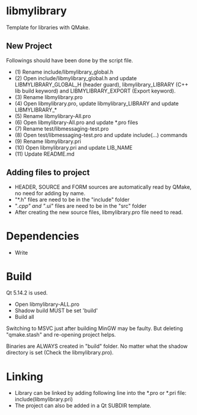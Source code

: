 # libmylibrary

Template for libraries with QMake.

## New Project

Followings should have been done by the script file.

* (1) Rename include/libmylibrary_global.h
* (2) Open include/libmylibrary_global.h and update LIBMYLIBRARY_GLOBAL_H (header guard), libmylibrary_LIBRARY (C++ lib build keyword) and LIBMYLIBRARY_EXPORT (Export keyword).
* (3) Rename libmylibrary.pro
* (4) Open libmylibrary.pro, update libmylibrary_LIBRARY and update LIBMYLIBRARY_*
* (5) Rename libmylibrary-All.pro
* (6) Open libmylibrary-All.pro and update *.pro files
* (7) Rename test/libmessaging-test.pro
* (8) Open test/libmessaging-test.pro and update include(...) commands
* (9) Rename libmylibrary.pri
* (10) Open libmylibrary.pri and update LIB_NAME
* (11) Update README.md

## Adding files to project

* HEADER, SOURCE and FORM sources are automatically read by QMake, no need for adding by name.
* "*.h" files are need to be in the "include" folder
* "*.cpp" and "*.ui" files are need to be in the "src" folder
* After creating the new source files, libmylibrary.pro file need to read.

# Dependencies

* Write 

# Build

Qt 5.14.2 is used.

* Open libmylibrary-ALL.pro
* Shadow build MUST be set 'build'
* Build all

Switching to MSVC just after building MinGW may be faulty. But deleting "qmake.stash" and re-opening project helps.

Binaries are ALWAYS created in "build" folder. No matter what the shadow directory is set (Check the libmylibrary.pro).

# Linking

* Library can be linked by adding following line into the *.pro or *.pri file:
	include(libmylibrary.pri)
* The project can also be added in a Qt SUBDIR template.
	